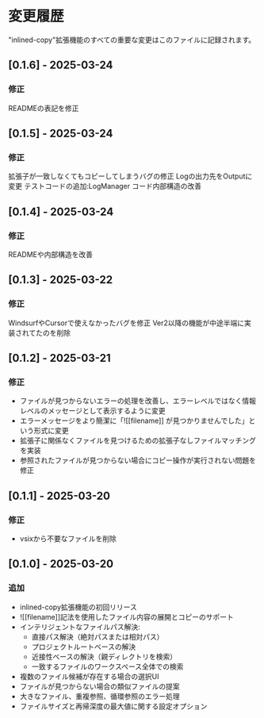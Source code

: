# 変更履歴

"inlined-copy"拡張機能のすべての重要な変更はこのファイルに記録されます。


## [0.1.6] - 2025-03-24
### 修正
READMEの表記を修正

## [0.1.5] - 2025-03-24
### 修正
拡張子が一致しなくてもコピーしてしまうバグの修正
Logの出力先をOutputに変更
テストコードの追加:LogManager
コード内部構造の改善


## [0.1.4] - 2025-03-24
### 修正
READMEや内部構造を改善

## [0.1.3] - 2025-03-22
### 修正
WindsurfやCursorで使えなかったバグを修正
Ver2以降の機能が中途半端に実装されてたのを削除

## [0.1.2] - 2025-03-21

### 修正
- ファイルが見つからないエラーの処理を改善し、エラーレベルではなく情報レベルのメッセージとして表示するように変更
- エラーメッセージをより簡潔に「![[filename]] が見つかりませんでした」という形式に変更
- 拡張子に関係なくファイルを見つけるための拡張子なしファイルマッチングを実装
- 参照されたファイルが見つからない場合にコピー操作が実行されない問題を修正

## [0.1.1] - 2025-03-20

### 修正
- vsixから不要なファイルを削除

## [0.1.0] - 2025-03-20

### 追加
- inlined-copy拡張機能の初回リリース
- ![[filename]]記法を使用したファイル内容の展開とコピーのサポート
- インテリジェントなファイルパス解決:
  - 直接パス解決（絶対パスまたは相対パス）
  - プロジェクトルートベースの解決
  - 近接性ベースの解決（親ディレクトリを検索）
  - 一致するファイルのワークスペース全体での検索
- 複数のファイル候補が存在する場合の選択UI
- ファイルが見つからない場合の類似ファイルの提案
- 大きなファイル、重複参照、循環参照のエラー処理
- ファイルサイズと再帰深度の最大値に関する設定オプション